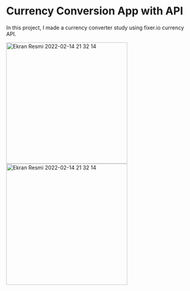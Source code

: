 # Currency Conversion App with API

In this project, I made a currency converter study using fixer.io currency API.

<img width="324" alt="Ekran Resmi 2022-02-14 21 32 14" src="https://user-images.githubusercontent.com/44964158/153924914-dfc77038-921b-4df6-bfb4-8f0f9b5d86e8.png">


<img width="324" alt="Ekran Resmi 2022-02-14 21 32 14" src="https://user-images.githubusercontent.com/44964158/153925139-dd64a36f-2bf2-4fc7-929a-3b79976b352f.png">

